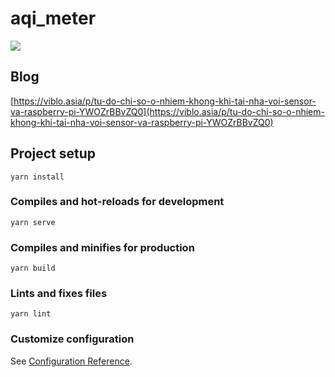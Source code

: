# aqi_meter

![](https://images.viblo.asia/ddf68522-6212-496a-bc7f-37eb281db7e3.png)

## Blog

[https://viblo.asia/p/tu-do-chi-so-o-nhiem-khong-khi-tai-nha-voi-sensor-va-raspberry-pi-YWOZrBBvZQ0](https://viblo.asia/p/tu-do-chi-so-o-nhiem-khong-khi-tai-nha-voi-sensor-va-raspberry-pi-YWOZrBBvZQ0)

## Project setup
```
yarn install
```

### Compiles and hot-reloads for development
```
yarn serve
```

### Compiles and minifies for production
```
yarn build
```

### Lints and fixes files
```
yarn lint
```

### Customize configuration
See [Configuration Reference](https://cli.vuejs.org/config/).
